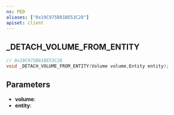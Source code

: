 ```yaml
---
ns: PED
aliases: ["0x19C975B81BE53C28"]
apiset: client
---
```

## _DETACH_VOLUME_FROM_ENTITY

```c
// 0x19C975B81BE53C28
void _DETACH_VOLUME_FROM_ENTITY(Volume volume,Entity entity);
```


## Parameters
* **volume**:
* **entity**:



